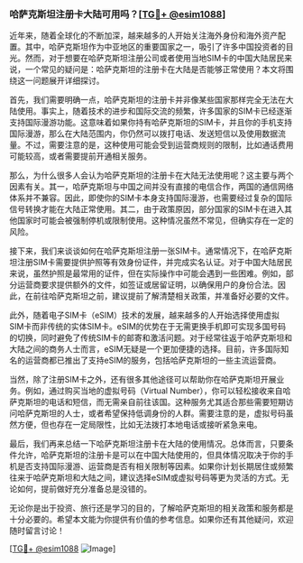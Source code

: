 ### 哈萨克斯坦注册卡大陆可用吗？[[TG💪+ @esim1088](https://t.me/s/esim1088)]

近年来，随着全球化的不断加深，越来越多的人开始关注海外身份和海外资产配置。其中，哈萨克斯坦作为中亚地区的重要国家之一，吸引了许多中国投资者的目光。然而，对于想要在哈萨克斯坦注册公司或者使用当地SIM卡的中国大陆居民来说，一个常见的疑问是：哈萨克斯坦的注册卡在大陆是否能够正常使用？本文将围绕这一问题展开详细探讨。

首先，我们需要明确一点，哈萨克斯坦的注册卡并非像某些国家那样完全无法在大陆使用。事实上，随着技术的进步和国际交流的频繁，许多国家的SIM卡已经逐渐支持国际漫游功能。这意味着如果你持有哈萨克斯坦的SIM卡，并且你的手机支持国际漫游，那么在大陆范围内，你仍然可以拨打电话、发送短信以及使用数据流量。不过，需要注意的是，这种使用可能会受到运营商规则的限制，比如通话费用可能较高，或者需要提前开通相关服务。

那么，为什么很多人会认为哈萨克斯坦的注册卡在大陆无法使用呢？这主要与两个因素有关。其一，哈萨克斯坦与中国之间并没有直接的电信合作，两国的通信网络体系并不兼容。因此，即使你的SIM卡本身支持国际漫游，也需要经过复杂的国际信号转换才能在大陆正常使用。其二，由于政策原因，部分国家的SIM卡在进入其他国家时可能会被强制停机或限制使用。这种情况虽然不常见，但确实存在一定的风险。

接下来，我们来谈谈如何在哈萨克斯坦注册一张SIM卡。通常情况下，在哈萨克斯坦注册SIM卡需要提供护照等有效身份证件，并完成实名认证。对于中国大陆居民来说，虽然护照是最常用的证件，但在实际操作中可能会遇到一些困难。例如，部分运营商要求提供额外的文件，如签证或居留证明，以确保用户的身份合法。因此，在前往哈萨克斯坦之前，建议提前了解清楚相关政策，并准备好必要的文件。

此外，随着电子SIM卡（eSIM）技术的发展，越来越多的人开始选择使用虚拟SIM卡而非传统的实体SIM卡。eSIM的优势在于无需更换手机即可实现多国号码的切换，同时避免了传统SIM卡的邮寄和激活问题。对于经常往返于哈萨克斯坦和大陆之间的商务人士而言，eSIM无疑是一个更加便捷的选择。目前，许多国际知名的运营商都已推出了支持eSIM的服务，包括哈萨克斯坦的一些主流运营商。

当然，除了注册SIM卡之外，还有很多其他途径可以帮助你在哈萨克斯坦开展业务。例如，通过购买当地的虚拟号码（Virtual Number），你可以轻松接收来自哈萨克斯坦的电话和短信，而无需亲自前往该国。这种服务尤其适合那些需要短期访问哈萨克斯坦的人士，或者希望保持低调身份的人群。需要注意的是，虚拟号码虽然方便，但也存在一定局限性，比如无法拨打本地电话或接听紧急来电。

最后，我们再来总结一下哈萨克斯坦注册卡在大陆的使用情况。总体而言，只要条件允许，哈萨克斯坦的注册卡是可以在中国大陆使用的，但具体情况取决于你的手机是否支持国际漫游、运营商是否有相关限制等因素。如果你计划长期居住或频繁往来于哈萨克斯坦和大陆之间，建议选择eSIM或虚拟号码等更为灵活的方式。无论如何，提前做好充分准备总是没错的。

无论你是出于投资、旅行还是学习的目的，了解哈萨克斯坦的相关政策和服务都是十分必要的。希望本文能为你提供有价值的参考信息。如果你还有其他疑问，欢迎随时留言讨论！

[[TG💪+ @esim1088](https://t.me/s/esim1088) ![Image](https://i.postimg.cc/4NQfJmqS/Snipaste-2025-05-13-00-14-12.png)]